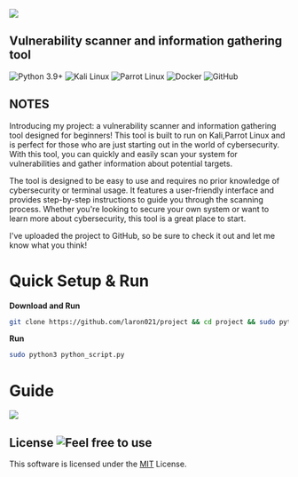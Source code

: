 ![]( https://github.com/laron021/project/blob/main/logo.png)


## Vulnerability scanner and information gathering tool
![Python 3.9+](https://img.shields.io/badge/Python-3.9+-blue?style=for-the-badge&logo=Python&logoColor=informational&color=blue)
![Kali Linux](https://img.shields.io/static/v1?style=for-the-badge&message=Kali+Linux&color=557C94&logo=Kali+Linux&logoColor=FFFFFF&label=)
![Parrot Linux](https://img.shields.io/badge/Parrot%20Linux-brightgreen?style=for-the-badge&logo=Parrot&logoColor=white&color=44A833)
![Docker](https://img.shields.io/badge/-Docker-black?style=for-the-badge&logo=docker)
![GitHub](https://img.shields.io/badge/-GitHub-181717?style=for-the-badge&logo=github)


## NOTES
Introducing my project: a vulnerability scanner and information gathering tool designed for beginners! This tool is built to run on Kali,Parrot Linux and is perfect for those who are just starting out in the world of cybersecurity. With this tool, you can quickly and easily scan your system for vulnerabilities and gather information about potential targets.

The tool is designed to be easy to use and requires no prior knowledge of cybersecurity or terminal usage. It features a user-friendly interface and provides step-by-step instructions to guide you through the scanning process. Whether you're looking to secure your own system or want to learn more about cybersecurity, this tool is a great place to start.

I've uploaded the project to GitHub, so be sure to check it out and let me know what you think!


# Quick Setup & Run
**Download and Run**
```bash
git clone https://github.com/laron021/project && cd project && sudo python3 python_script.py
```
**Run**
```bash
sudo python3 python_script.py
```
# Guide
![](https://github.com/laron021/project/blob/main/menu.png)

## License ![Feel free to use](https://img.shields.io/badge/Feel%20free%20to%20use-18A303?style=flat)
This software is licensed under the [MIT](https://github.com/laron021/project/blob/main/LICENSE) License.
